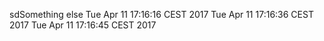 sdSomething else
Tue Apr 11 17:16:16 CEST 2017
Tue Apr 11 17:16:36 CEST 2017
Tue Apr 11 17:16:45 CEST 2017
